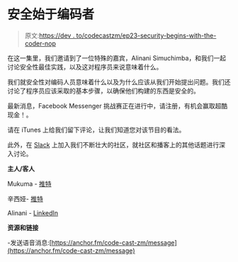 # 安全始于编码者

> 原文:[https://dev . to/codecastzm/ep23-security-begins-with-the-coder-nop](https://dev.to/codecastzm/ep23-security-begins-with-the-coder-nop)

在这一集里，我们邀请到了一位特殊的嘉宾，Alinani Simuchimba，和我们一起讨论安全性最佳实践，以及这对程序员来说意味着什么。

我们就安全性对编码人员意味着什么以及为什么应该从我们开始提出问题。我们还讨论了程序员应该采取的基本步骤，以确保他们构建的东西是安全的。

最新消息，Facebook Messenger 挑战赛正在进行中，请注册，有机会赢取超酷现金！。

请在 iTunes 上给我们留下评论，让我们知道您对该节目的看法。

此外，在 [Slack](https://join.slack.com/t/codecastzm/shared_invite/enQtNzA4NjczOTQ4MTkyLTE4NDVhMTQ4NTYxMGMyZTQzYTYxMDI4ZDJkZWUwYjZmNTI1NmQ2NzJiMzdkMDVlNGRhYzdiZWM5ZjgwNGMwYmE) 上加入我们不断壮大的社区，就社区和播客上的其他话题进行深入讨论。

**主人/客人**

Mukuma - [推特](https://twitter.com/sour_bones)

辛西娅- [推特](https://twitter.com/PythonKhaleesi)

Alinani - [LinkedIn](https://www.linkedin.com/in/alinani-simuchimba-mba-gcih-cisa-cism-crisc-cobit-5-09924226/)

**资源和链接**

-发送语音消息:[https://anchor.fm/code-cast-zm/message](https://anchor.fm/code-cast-zm/message)